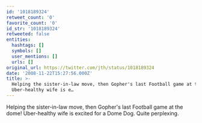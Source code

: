 ```yaml
---
id: '1018189324'
retweet_count: '0'
favorite_count: '0'
id_str: '1018189324'
retweeted: false
entities:
  hashtags: []
  symbols: []
  user_mentions: []
  urls: []
original_url: https://twitter.com/jth/status/1018189324
date: '2008-11-22T15:27:56.000Z'
title: >-
  Helping the sister-in-law move, then Gopher's last Football game at the dome!
  Uber-healthy wife is e…
---
```


Helping the sister-in-law move, then Gopher's last Football game at the dome! Uber-healthy wife is excited for a Dome Dog. Quite perplexing.
